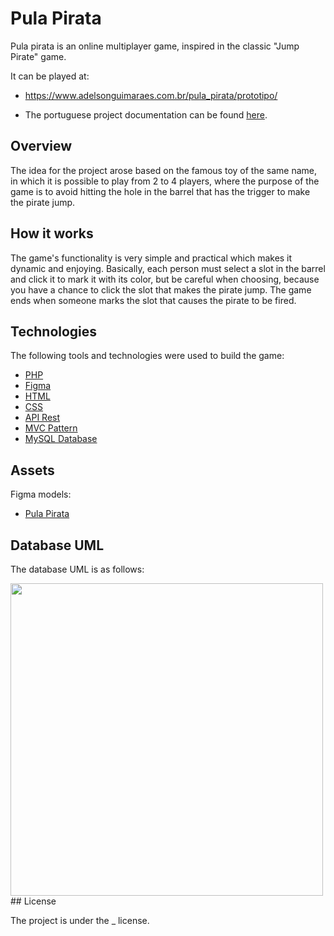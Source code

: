 
# Pula Pirata

Pula pirata is an online multiplayer game, inspired in the classic "Jump Pirate" game.

It can be played at:

- https://www.adelsonguimaraes.com.br/pula_pirata/prototipo/

- The portuguese project documentation can be found [here](https://opposite-eyelash-d55.notion.site/Pula-Pirata-HUB-76adb9e4317a4495b65e0ac12ce7f26f).

## Overview

The idea for the project arose based on the famous toy of the same name, in which it is possible to play from 2 to 4 players, where the purpose of the game is to avoid hitting the hole in the barrel that has the trigger to make the pirate jump.

## How it works

The game's functionality is very simple and practical which makes it dynamic and enjoying.
Basically, each person must select a slot in the barrel and click it to mark it with its color, but be careful when choosing, because you have a chance to click the slot that makes the pirate jump. The game ends when someone marks the slot that causes the pirate to be fired.

## Technologies

The following tools and technologies were used to build the game:

- [PHP](https://php.net/)
- [Figma](https://www.figma.com/)
- [HTML](https://www.w3schools.com/html/)
- [CSS](https://www.w3schools.com/css/)
- [API Rest](https://www.w3schools.com/rest/default.asp)
- [MVC Pattern](https://www.w3schools.com/php/php_mvc_pattern.asp)
- [MySQL Database](https://www.w3schools.com/php/php_mysql_database.asp)

## Assets

Figma models:

- [Pula Pirata](https://www.figma.com/file/GBKzVQjfyDhOGIWiBmBZrY)

## Database UML

The database UML is as follows:
<div align="left">
  <img src="https://github.com/aHub-Tech/pulapirata/.github/database_uml.png" width="500" />
</div>
## License

The project is under the _ license.
